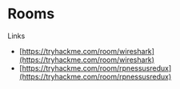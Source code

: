 # Rooms

Links
- [https://tryhackme.com/room/wireshark](https://tryhackme.com/room/wireshark)
- [https://tryhackme.com/room/rpnessusredux](https://tryhackme.com/room/rpnessusredux)
